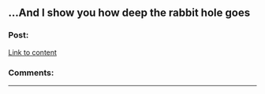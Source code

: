 ## ...And I show you how deep the rabbit hole goes

### Post:

[Link to content]()

### Comments:

---

